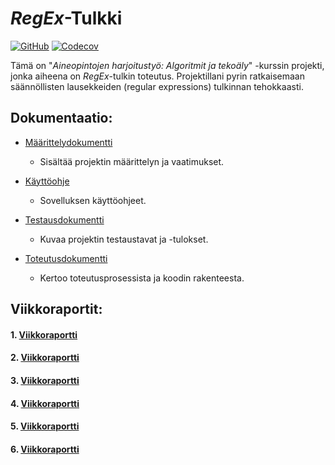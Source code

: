 # _RegEx_-Tulkki

[![GitHub](https://github.com/kimtakala/regex-project/actions/workflows/codecov.yml/badge.svg)](https://github.com/kimtakala/regex-project/actions)
[![Codecov](https://codecov.io/github/kimtakala/regex-project/graph/badge.svg?token=J0KEHXVSRQ)](https://codecov.io/github/kimtakala/regex-project)

Tämä on "_Aineopintojen harjoitustyö: Algoritmit ja tekoäly_" -kurssin projekti, jonka aiheena on _RegEx_-tulkin toteutus. Projektillani pyrin ratkaisemaan säännöllisten lausekkeiden (regular expressions) tulkinnan tehokkaasti.

## Dokumentaatio:
- [Määrittelydokumentti](./dokumentaatio/maarittelydokumentti.md)
    - Sisältää projektin määrittelyn ja vaatimukset.

- [Käyttöohje](./dokumentaatio/kayttoohje.md)
  - Sovelluksen käyttöohjeet.

- [Testausdokumentti](./dokumentaatio/testausdokumentti.md)
  - Kuvaa projektin testaustavat ja -tulokset.

- [Toteutusdokumentti](./dokumentaatio/toteutusdokumentti.md)
  - Kertoo toteutusprosessista ja koodin rakenteesta.

## Viikkoraportit:

#### 1. [Viikkoraportti](./dokumentaatio/viikkoraportit/viikkoraportti1.md)

#### 2. [Viikkoraportti](./dokumentaatio/viikkoraportit/viikkoraportti2.md)

#### 3. [Viikkoraportti](./dokumentaatio/viikkoraportit/viikkoraportti3.md)

#### 4. [Viikkoraportti](./dokumentaatio/viikkoraportit/viikkoraportti4.md)

#### 5. [Viikkoraportti](./dokumentaatio/viikkoraportit/viikkoraportti5.md)

#### 6. [Viikkoraportti](./dokumentaatio/viikkoraportit/viikkoraportti6.md)
